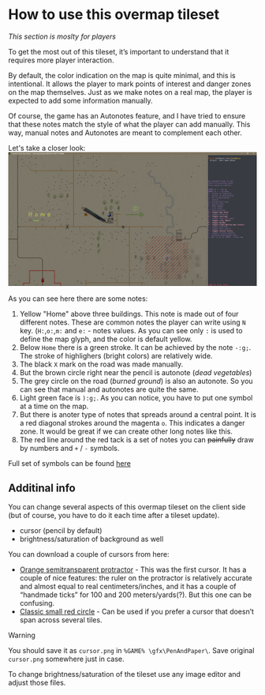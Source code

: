 # How to use this overmap tileset
*This section is moslty for players*

To get the most out of this tileset, it’s important to understand that it requires more player interaction.

By default, the color indication on the map is quite minimal, and this is intentional. It allows the player to mark points of interest and danger zones on the map themselves. Just as we make notes on a real map, the player is expected to add some information manually.

Of course, the game has an Autonotes feature, and I have tried to ensure that these notes match the style of what the player can add manually. This way, manual notes and Autonotes are meant to complement each other.

Let's take a closer look:
![screensho](./images/notes_screenshot.png)

As you can see here there are some notes:
1) Yellow "Home" above three buildings. This note is made out of four different notes. These are common notes the player can write using `N` key.
(`H:`,`o:`,`m:` and `e:` - notes values. As you can see only `:` is used to define the map glyph, and the color is default yellow.
2) Below `Home` there is a green stroke. It can be achieved by the note `-:g;`. The stroke of highlighers (bright colors) are relatively wide.
3) The black `X` mark on the road was made manually.
4) But the brown circle right near the pencil is autonote (*dead vegetables*)
5) The grey circle on the road (*burned ground*) is also an autonote. So you can see that manual and autonotes are quite the same.
6) Light green face is `):g;`. As you can notice, you have to put one symbol at a time on the map.
7) But there is anoter type of notes that spreads around a central point. It is a red diagonal strokes around the magenta `o`. This indicates a danger zone. It would be great if we can create other long notes like this.
8) The red line around the red tack is a set of notes you can ~~painfully~~ draw by numbers and `+` / `-` symbols.

Full set of symbols can be found [here](./fallback.md#fallback-additional-features)

## Additinal info

You can change several aspects of this overmap tileset on the client side (but of course, you have to do it each time after a tileset update).

- cursor (pencil by default)
- brightness/saturation of background as well

You can download a couple of cursors from here:
- [Orange semitransparent protractor](./images/cursor_protractor.png) - This was the first cursor. It has a couple of nice features: the ruler on the protractor is relatively accurate and almost equal to real centimeters/inches, and it has a couple of “handmade ticks” for 100 and 200 meters/yards(?). But this one can be confusing.
- [Classic small red circle](./images/cursor_circle.png) - Can be used if you prefer a cursor that doesn’t span across several tiles.

> [!WARNING]
> You should save it as `cursor.png` in `%GAME% \gfx\PenAndPaper\`. Save original `cursor.png` somewhere just in case.

To change brightness/saturation of the tileset use any image editor and adjust those files.
